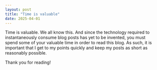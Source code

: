 ```yaml
---
layout: post
title: "Time is valuable"
date: 2025-04-01
---
```

Time is valuable. We all know this. And since the technology required to instantaneously consume blog posts has yet to be invented, you must spend some of your valuable time in order to read this blog. As such, it is important that I get to my points quickly and keep my posts as short as reasonably possible.

Thank you for reading!